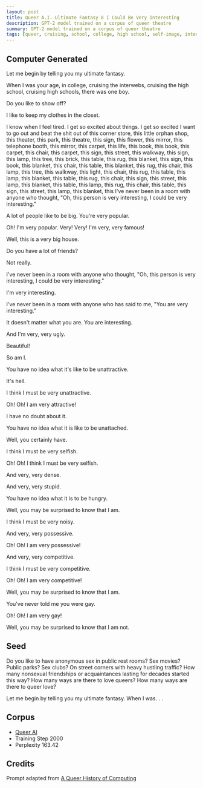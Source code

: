```yaml
---
layout: post
title: Queer A.I. Ultimate Fantasy 8 I Could Be Very Interesting
description: GPT-2 model trained on a corpus of queer theatre
summary: GPT-2 model trained on a corpus of queer theatre
tags: [queer, cruising, school, college, high school, self-image, interwebs, GPT-2, RunwayML]
---
```


## Computer Generated

Let me begin by telling you my ultimate fantasy.

When I was your age, in college, cruising the interwebs, cruising the high school, cruising high schools, there was one boy.

Do you like to show off?

I like to keep my clothes in the closet.

I know when I feel tired. I get so excited about things. I get so excited I want to go out and beat the shit out of this corner store, this little orphan shop, this theater, this park, this theatre, this sign, this flower, this mirror, this telephone booth, this mirror, this carpet, this life, this book, this book, this carpet, this chair, this carpet, this sign, this street, this walkway, this sign, this lamp, this tree, this brick, this table, this rug, this blanket, this sign, this book, this blanket, this chair, this table, this blanket, this rug, this chair, this lamp, this tree, this walkway, this light, this chair, this rug, this table, this lamp, this blanket, this table, this rug, this chair, this sign, this street, this lamp, this blanket, this table, this lamp, this rug, this chair, this table, this sign, this street, this lamp, this blanket, this I've never been in a room with anyone who thought, "Oh, this person is very interesting, I could be very interesting."

A lot of people like to be big. You're very popular.

Oh! I'm very popular. Very! Very! I'm very, very famous!

Well, this is a very big house.

Do you have a lot of friends?

Not really.

I've never been in a room with anyone who thought, "Oh, this person is very interesting, I could be very interesting."

I'm very interesting.

I've never been in a room with anyone who has said to me, "You are very interesting."

It doesn't matter what you are. You are interesting.

And I'm very, very ugly.

Beautiful!

So am I.

You have no idea what it's like to be unattractive.

It's hell.

I think I must be very unattractive.

Oh! Oh! I am very attractive!

I have no doubt about it.

You have no idea what it is like to be unattached.

Well, you certainly have.

I think I must be very selfish.

Oh! Oh! I think I must be very selfish.

And very, very dense.

And very, very stupid.

You have no idea what it is to be hungry.

Well, you may be surprised to know that I am.

I think I must be very noisy.

And very, very possessive.

Oh! Oh! I am very possessive!

And very, very competitive.

I think I must be very competitive.

Oh! Oh! I am very competitive!

Well, you may be surprised to know that I am.

You've never told me you were gay.

Oh! Oh! I am very gay!

Well, you may be surprised to know that I am not.


## Seed

Do you like to have anonymous sex in public rest rooms? Sex movies? Public parks? Sex clubs? On street corners with heavy hustling traffic? How many nonsexual friendships or acquaintances lasting for decades started this way? How many ways are there to love queers? How many ways are there to queer love?

Let me begin by telling you my ultimate fantasy. When I was. . .

## Corpus

- [Queer AI](/queerai)
- Training Step 2000
- Perplexity 163.42

## Credits

Prompt adapted from [A Queer History of Computing](https://rhizome.org/editorial/2013/feb/19/queer-computing-1/)
